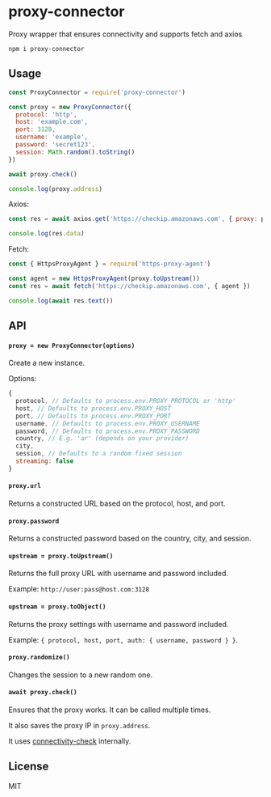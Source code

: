 # proxy-connector

Proxy wrapper that ensures connectivity and supports fetch and axios

```
npm i proxy-connector
```

## Usage

```js
const ProxyConnector = require('proxy-connector')

const proxy = new ProxyConnector({
  protocol: 'http',
  host: 'example.com',
  port: 3128,
  username: 'example',
  password: 'secret123',
  session: Math.random().toString()
})

await proxy.check()

console.log(proxy.address)
```

Axios:

```js
const res = await axios.get('https://checkip.amazonaws.com', { proxy: proxy.toObject() })

console.log(res.data)
```

Fetch:

```js
const { HttpsProxyAgent } = require('https-proxy-agent')

const agent = new HttpsProxyAgent(proxy.toUpstream())
const res = await fetch('https://checkip.amazonaws.com', { agent })

console.log(await res.text())
```

## API

#### `proxy = new ProxyConnector(options)`

Create a new instance.

Options:

```js
{
  protocol, // Defaults to process.env.PROXY_PROTOCOL or 'http'
  host, // Defaults to process.env.PROXY_HOST
  port, // Defaults to process.env.PROXY_PORT
  username, // Defaults to process.env.PROXY_USERNAME
  password, // Defaults to process.env.PROXY_PASSWORD
  country, // E.g. 'ar' (depends on your provider)
  city,
  session, // Defaults to a random fixed session
  streaming: false
}
```

#### `proxy.url`

Returns a constructed URL based on the protocol, host, and port.

#### `proxy.password`

Returns a constructed password based on the country, city, and session.

#### `upstream = proxy.toUpstream()`

Returns the full proxy URL with username and password included.

Example: `http://user:pass@host.com:3128`

#### `upstream = proxy.toObject()`

Returns the proxy settings with username and password included.

Example: `{ protocol, host, port, auth: { username, password } }`.

#### `proxy.randomize()`

Changes the session to a new random one.

#### `await proxy.check()`

Ensures that the proxy works. It can be called multiple times.

It also saves the proxy IP in `proxy.address`.

It uses [connectivity-check](https://github.com/lukks/connectivity-check) internally.

## License

MIT

